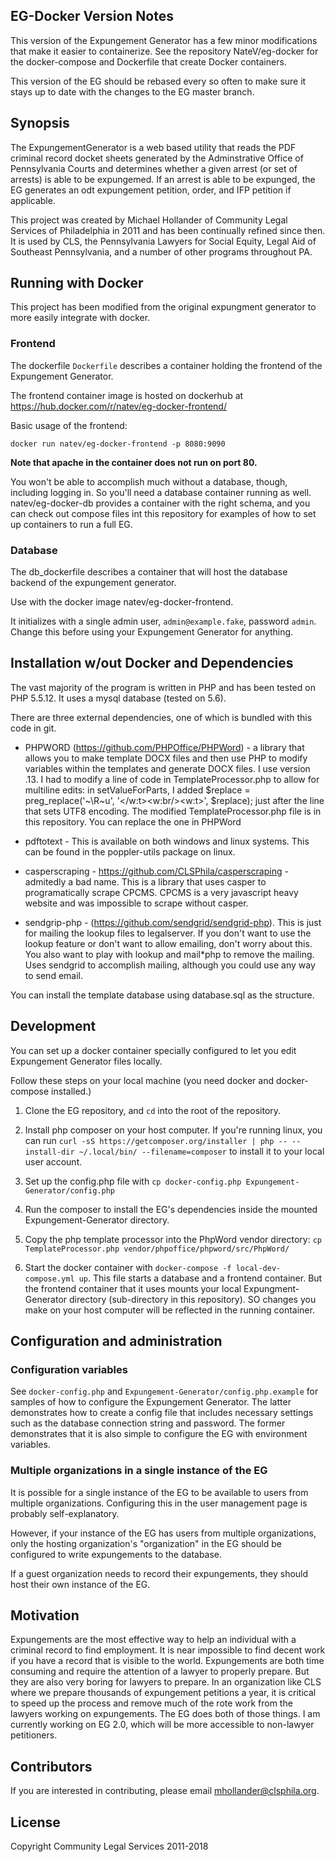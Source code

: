 ## EG-Docker Version Notes

This version of the Expungement Generator has a few minor modifications that make it easier to containerize. See the repository NateV/eg-docker for the docker-compose and Dockerfile that create Docker containers.

This version of the EG should be rebased every so often to make sure it stays up to date with the changes to the EG master branch.

## Synopsis

The ExpungementGenerator is a web based utility that reads the PDF criminal record docket sheets generated by the Adminstrative Office of Pennsylvania Courts and determines whether a given arrest (or set of arrests) is able to be expungemed. If an arrest is able to be expunged, the EG generates an odt expungement petition, order, and IFP petition if applicable.

This project was created by Michael Hollander of Community Legal Services of Philadelphia in 2011 and has been continually refined since then. It is used by CLS, the Pennsylvania Lawyers for Social Equity, Legal Aid of Southeast Pennsylvania, and a number of other programs throughout PA.

## Running with Docker

This project has been modified from the original expungment generator to more easily integrate with docker.

### Frontend

The dockerfile `Dockerfile` describes a container holding the frontend of the Expungement Generator.

The frontend container image is hosted on dockerhub at https://hub.docker.com/r/natev/eg-docker-frontend/

Basic usage of the frontend:

```
docker run natev/eg-docker-frontend -p 8080:9090
```

**Note that apache in the container does not run on port 80.**

You won't be able to accomplish much without a database, though, including logging in. So you'll need a database container running as well. natev/eg-docker-db provides a container with the right schema, and you can check out compose files int this repository for examples of how to set up containers to run a full EG.

### Database

The db_dockerfile describes a container that will host the database backend of the expungement generator.

Use with the docker image natev/eg-docker-frontend.

It initializes with a single admin user, `admin@example.fake`, password `admin`. Change this before using your Expungement Generator for anything.

## Installation w/out Docker and Dependencies

The vast majority of the program is written in PHP and has been tested on PHP 5.5.12. It uses a mysql database (tested on 5.6).

There are three external dependencies, one of which is bundled with this code in git.

* PHPWORD (https://github.com/PHPOffice/PHPWord) - a library that allows you to make template DOCX files and then use PHP to modify variables within the templates and generate DOCX files. I use version .13.
  I had to modify a line of code in TemplateProcessor.php to allow for multiline edits:
  in setValueForParts, I added $replace = preg_replace('~\R~u', '</w:t><w:br/><w:t>', $replace); just after the line that sets UTF8 encoding.
  The modified TemplateProcessor.php file is in this repository. You can replace the one in PHPWord

* pdftotext - This is available on both windows and linux systems. This can be found in the poppler-utils package on linux.

* casperscraping - https://github.com/CLSPhila/casperscraping - admitedly a bad name. This is a library that uses casper to programatically scrape CPCMS. CPCMS is a very javascript heavy website and was impossible to scrape without casper.

* sendgrip-php - (https://github.com/sendgrid/sendgrid-php). This is just for mailing the lookup files to legalserver. If you don't want to use the lookup feature or don't want to allow emailing, don't worry about this. You also want to play with lookup and mail\*php to remove the mailing. Uses sendgrid to accomplish mailing, although you could use any way to send email.

You can install the template database using database.sql as the structure.

## Development

You can set up a docker container specially configured to let you edit Expungement Generator files locally.

Follow these steps on your local machine (you need docker and docker-compose installed.)

1.  Clone the EG repository, and `cd` into the root of the repository.

2.  Install php composer on your host computer. If you're running linux, you can run `curl -sS https://getcomposer.org/installer | php -- --install-dir ~/.local/bin/ --filename=composer` to install it to your local user account.

3.  Set up the config.php file with `cp docker-config.php Expungement-Generator/config.php`

4.  Run the composer to install the EG's dependencies inside the mounted Expungement-Generator directory.

5.  Copy the php template processor into the PhpWord vendor directory:
    `cp TemplateProcessor.php vendor/phpoffice/phpword/src/PhpWord/`

6.  Start the docker container with `docker-compose -f local-dev-compose.yml up`.
    This file starts a database and a frontend container. But the frontend container that it uses mounts your local Expungment-Generator directory (sub-directory in this repository). SO changes you make on your host computer will be reflected in the running container.

## Configuration and administration

### Configuration variables

See `docker-config.php` and `Expungement-Generator/config.php.example` for samples of how to configure the Expungement Generator. The latter demonstrates how to create a config file that includes necessary settings such as the database connection string and password. The former demonstrates that it is also simple to configure the EG with environment variables.

### Multiple organizations in a single instance of the EG

It is possible for a single instance of the EG to be available to users from multiple organizations. Configuring this in the user management page is probably self-explanatory.

However, if your instance of the EG has users from multiple organizations, only the hosting organization's "organization" in the EG should be configured to write expungements to the database.

If a guest organization needs to record their expungements, they should host their own instance of the EG.

## Motivation

Expungements are the most effective way to help an individual with a criminal record to find employment. It is near impossible to find decent work if you have a record that is visible to the world. Expungements are both time consuming and require the attention of a lawyer to properly prepare. But they are also very boring for lawyers to prepare. In an organization like CLS where we prepare thousands of expungement petitions a year, it is critical to speed up the process and remove much of the rote work from the lawyers working on expungements. The EG does both of those things. I am currently working on EG 2.0, which will be more accessible to non-lawyer petitioners.

## Contributors

If you are interested in contributing, please email mhollander@clsphila.org.

## License

Copyright Community Legal Services 2011-2018
